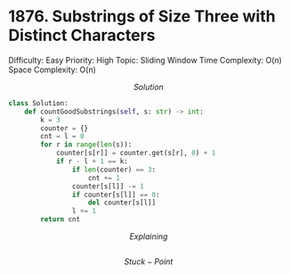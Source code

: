 # 1876. Substrings of Size Three with Distinct Characters

Difficulty: Easy
Priority: High
Topic: Sliding Window
Time Complexity: O(n)
Space Complexity: O(n)

$$
Solution
$$

```python
class Solution:
    def countGoodSubstrings(self, s: str) -> int:
        k = 3
        counter = {}
        cnt = l = 0
        for r in range(len(s)):
            counter[s[r]] = counter.get(s[r], 0) + 1
            if r - l + 1 == k:
                if len(counter) == 3:
                    cnt += 1
                counter[s[l]] -= 1
                if counter[s[l]] == 0:
                    del counter[s[l]]
                l += 1
        return cnt

```

$$
Explaining
$$

```

```

$$
Stuck-Point
$$

```

```
